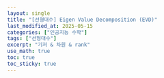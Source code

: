 ```yaml
---
layout: single
title: "[선형대수] Eigen Value Decomposition (EVD)"
last_modified_at: 2025-05-15
categories: ["인공지능 수학"]
tags: ["선형대수"]
excerpt: "기저 & 차원 & rank"
use_math: true
toc: true
toc_sticky: true
---
```

